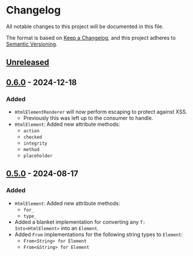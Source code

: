 # Changelog

All notable changes to this project will be documented in this file.

The format is based on [Keep a Changelog](https://keepachangelog.com/en/1.0.0/),
and this project adheres to [Semantic Versioning](https://semver.org/spec/v2.0.0.html).

## [Unreleased]

## [0.6.0] - 2024-12-18

### Added

- `HtmlElementRenderer` will now perform escaping to protect against XSS.
  - Previously this was left up to the consumer to handle.
- `HtmlElement`: Added new attribute methods:
  - `action`
  - `checked`
  - `integrity`
  - `method`
  - `placeholder`

## [0.5.0] - 2024-08-17

### Added

- `HtmlElement`: Added new attribute methods:
  - `for_`
  - `type_`
- Added a blanket implementation for converting any `T: Into<HtmlElement>` into an `Element`.
- Added `From` implementations for the following string types to `Element`:
  - `From<String> for Element`
  - `From<&String> for Element`
  - `From<&str> for Element`

### Removed

- Removed `text` function for construction `TextElement`s.
  - Use `TextElement::new` instead.
- Removed blanket implementation for converting any `T: Into<String>` into an `Element`.

## [0.4.0] - 2024-08-10

### Added

- Added `With` trait.
- Added `tbody` element.
- `HtmlElement`: Added new attribute methods:
  - `alt`
  - `crossorigin`
  - `loading`
- `HtmlElementRenderer`: Added `html` getter.
- `Element`, `HtmlElement`, and `TextElement` now implement `Clone`.

### Changed

- `HtmlElement`: Made fields `pub`.
- `HtmlElement`: Made `attr` method `pub`.
- `HtmlElement`: Made `is_void` method `pub`.
- `TextElement`: Made fields `pub`.
- `WithChildren`: Replaced `children_mut` with `extend`.
- `HtmlElementRenderer`: `render_to_string` now omits empty attributes.

## [0.3.0] - 2024-01-13

### Added

- Added `Element` enum.
- Added `TextElement` struct.
- Added `WithChildren` trait.
- `HtmlElement`: Added new attribute methods:
  - `max`
  - `target`
  - `value`
- Added docs for HTML elements.
- Added `Visitor` trait.
- Added `MutVisitor` trait.
- Added `HtmlElementRenderer`.

### Removed

- `HtmlElement`: Removed `text_content` method in favor of `child`.
- `HtmlElement`: Removed `render_to_string` method in favor of `HtmlElementRenderer::render_to_string`.

## [0.2.0] - 2024-01-06

### Changed

- Changed `HtmlElement` fields to private.

## [0.1.0] - 2024-01-06

- Initial release.

[unreleased]: https://github.com/maxdeviant/auk/compare/v0.6.0...HEAD
[0.6.0]: https://github.com/maxdeviant/auk/compare/v0.5.0...v0.6.0
[0.5.0]: https://github.com/maxdeviant/auk/compare/v0.4.0...v0.5.0
[0.4.0]: https://github.com/maxdeviant/auk/compare/v0.3.0...v0.4.0
[0.3.0]: https://github.com/maxdeviant/auk/compare/v0.2.0...v0.3.0
[0.2.0]: https://github.com/maxdeviant/auk/compare/v0.1.0...v0.2.0
[0.1.0]: https://github.com/maxdeviant/auk/releases/tag/v0.1.0
